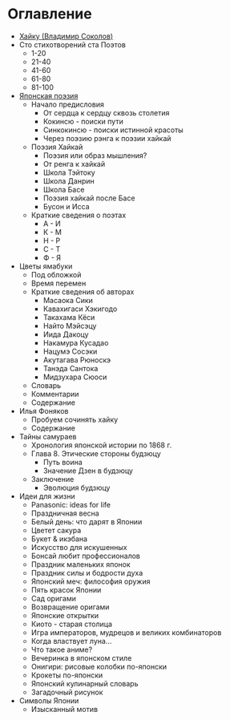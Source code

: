 # Оглавление

* [Хайку (Владимир Соколов)](haiku_vladimir_sokolov.md)
* Сто стихотворений ста Поэтов
  * 1-20
  * 21-40
  * 41-60
  * 61-80
  * 81-100
* [Японская поэзия](japan_poetry.md)
  * Начало предисловия
    * От сердца к сердцу сквозь столетия
    * Кокинсю - поиски пути
    * Синкокинсю - поиски истинной красоты
    * Через поэзию рэнга к поэзии хайкай
  * Поэзия Хайкай
    * Поэзия или образ мышления?
    * От ренга к хайкай
    * Школа Тэйтоку
    * Школа Данрин
    * Школа Басе
    * Поэзия хайкай после Басе
    * Бусон и Исса
  * Краткие сведения о поэтах
    * А - И
    * К - М
    * Н - Р
    * С - Т
    * Ф - Я
* Цветы ямабуки
  * Под обложкой
  * Время перемен
  * Краткие сведения об авторах
    * Масаока Сики
    * Кавахигаси Хэкигодо
    * Такахама Кёси
    * Найто Мэйсэцу
    * Иида Дакоцу
    * Накамура Кусадао
    * Нацумэ Сосэки
    * Акутагава Рюноскэ
    * Танэда Сантока
    * Мидзухара Сюоси
  * Словарь
  * Комментарии
  * Содержание
* Илья Фоняков
  * Пробуем сочинять хайку
  * Содержание
* Тайны самураев
  * Хронология японской истории по 1868 г.
  * Глава 8. Этические стороны будзюцу
    * Путь воина
    * Значение Дзен в будзюцу
  * Заключение
    * Эволюция будзюцу
* Идеи для жизни
  * Panasonic: ideas for life
  * Праздничная весна
  * Белый день: что дарят в Японии
  * Цветет сакура
  * Букет & икэбана
  * Искусство для искушенных
  * Бонсай любит профессионалов
  * Праздник маленьких японок
  * Праздник силы и бодрости духа
  * Японский меч: философия оружия
  * Пять красок Японии
  * Сад оригами
  * Возвращение оригами
  * Японские открытки
  * Киото - старая столица
  * Игра императоров, мудрецов и великих комбинаторов
  * Когда властвует луна...
  * Что такое аниме?
  * Вечеринка в японском стиле
  * Онигири: рисовые колобки по-японски
  * Крокеты по-японски
  * Японский кулинарный словарь
  * Загадочный рисунок
* Символы Японии
  * Изысканный мотив

